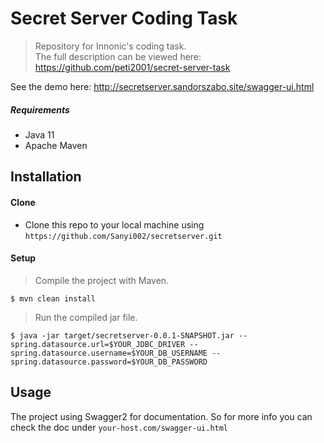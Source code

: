 # Secret Server Coding Task 
> Repository for Innonic's coding task. <br>The full description can be viewed here: https://github.com/peti2001/secret-server-task 

See the demo here: http://secretserver.sandorszabo.site/swagger-ui.html

##### Requirements
* Java 11
* Apache Maven

## Installation

#### Clone
* Clone this repo to your local machine using `https://github.com/Sanyi002/secretserver.git`

#### Setup
> Compile the project with Maven.

```
$ mvn clean install 
```
> Run the compiled jar file.
```
$ java -jar target/secretserver-0.0.1-SNAPSHOT.jar --spring.datasource.url=$YOUR_JDBC_DRIVER --spring.datasource.username=$YOUR_DB_USERNAME --spring.datasource.password=$YOUR_DB_PASSWORD
```

## Usage
The project using Swagger2 for documentation. So for more info you can check the doc under `your-host.com/swagger-ui.html`


